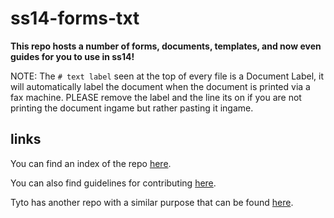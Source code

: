 # ss14-forms-txt
**This repo hosts a number of forms, documents, templates, and now even guides for you to use in ss14!**

NOTE:
The `# text label` seen at the top of every file is a Document Label, it will automatically label the document when the document is printed via a fax machine.
PLEASE remove the label and the line its on if you are not printing the document ingame but rather pasting it ingame.

## links
You can find an index of the repo [here](https://github.com/Moomoobeef/ss14-forms-txt/blob/master/Index.md).

You can also find guidelines for contributing [here](https://github.com/Moomoobeef/ss14-forms-txt/wiki/Guidelines).

Tyto has another repo with a similar purpose that can be found [here](https://github.com/TheTyto/SS14-Advanced-Paperwork/tree/main).
